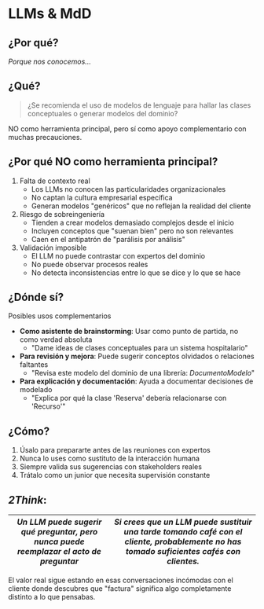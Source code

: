 # LLMs & MdD

## ¿Por qué?

*Porque nos conocemos...*

## ¿Qué?

> ¿Se recomienda el uso de modelos de lenguaje para hallar las clases conceptuales o generar modelos del dominio?

NO como herramienta principal, pero sí como apoyo complementario con muchas precauciones.

## ¿Por qué NO como herramienta principal?

1. Falta de contexto real
    - Los LLMs no conocen las particularidades organizacionales
    - No captan la cultura empresarial específica
    - Generan modelos "genéricos" que no reflejan la realidad del cliente
1. Riesgo de sobreingeniería
    - Tienden a crear modelos demasiado complejos desde el inicio
    - Incluyen conceptos que "suenan bien" pero no son relevantes
    - Caen en el antipatrón de "parálisis por análisis"
1. Validación imposible
    - El LLM no puede contrastar con expertos del dominio
    - No puede observar procesos reales
    - No detecta inconsistencias entre lo que se dice y lo que se hace

## ¿Dónde sí?

Posibles usos complementarios

- **Como asistente de brainstorming**: Usar como punto de partida, no como verdad absoluta
  - "Dame ideas de clases conceptuales para un sistema hospitalario"
- **Para revisión y mejora**: Puede sugerir conceptos olvidados o relaciones faltantes
  - "Revisa este modelo del dominio de una librería: *DocumentoModelo*"
- **Para explicación y documentación**: Ayuda a documentar decisiones de modelado
  - "Explica por qué la clase 'Reserva' debería relacionarse con 'Recurso'"

## ¿Cómo?

1. Úsalo para prepararte antes de las reuniones con expertos
2. Nunca lo uses como sustituto de la interacción humana
3. Siempre valida sus sugerencias con stakeholders reales
4. Trátalo como un junior que necesita supervisión constante

## *2Think*:

<div align=center>

|*Un LLM puede sugerir qué preguntar, pero nunca puede reemplazar el acto de preguntar*|*Si crees que un LLM puede sustituir una tarde tomando café con el cliente, probablemente no has tomado suficientes cafés con clientes.*|
|-|-|

</div>

El valor real sigue estando en esas conversaciones incómodas con el cliente donde descubres que "factura" significa algo completamente distinto a lo que pensabas.